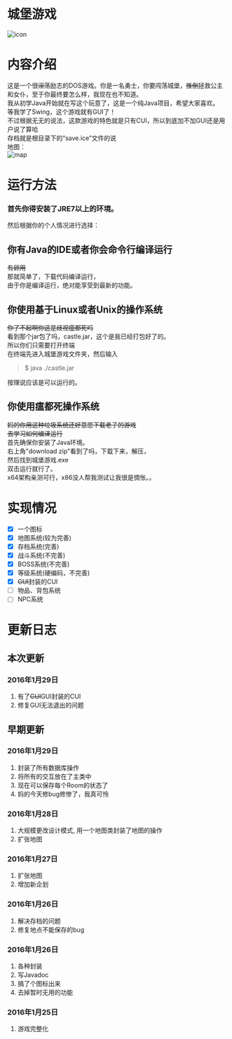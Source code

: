 # 城堡游戏
![icon](https://github.com/ice1000/Castle-game/blob/master/drawable/ic_launcher.png)

# 内容介绍

这是一个很~~淫荡~~励志的DOS游戏。你是一名勇士，你要闯荡城堡，~~推倒~~拯救公主和女仆，至于你最终要怎么样，我现在也不知道。<br/>
我从初学Java开始就在写这个玩意了，这是一个纯Java项目，希望大家喜欢。<br/>
等我学了Swing，这个游戏就有GUI了！<br/>
不过根据无无的说法，这款游戏的特色就是只有CUI，所以到底加不加GUI还是用户说了算哈<br/>
存档就是根目录下的“save.ice”文件的说<br/>
地图：<br/>
![map](https://github.com/ice1000/Castle-game/blob/master/drawable/%E8%BE%85%E5%8A%A9%E5%B7%A5%E5%85%B7%E4%B9%8B%E5%9C%B0%E5%9B%BE.png)

# 运行方法
### 首先你得安装了JRE7以上的环境。
然后根据你的个人情况进行选择：
## 你有Java的IDE或者你会命令行编译运行
~~有卵用~~<br/>
那就简单了，下载代码编译运行，<br/>
由于你是编译运行，绝对能享受到最新的功能。<br/>

## 你使用基于Linux或者Unix的操作系统
~~你了不起啊你这是歧视瘟都死吗~~<br/>
看到那个jar包了吗，castle.jar，这个是我已经打包好了的。<br/>
所以你们只需要打开终端<br/>
在终端先进入城堡游戏文件夹，然后输入<br/>
> $ java ./castle.jar

按理说应该是可以运行的。

## 你使用瘟都死操作系统
~~妈的你用这种垃圾系统还好意思下载老子的游戏~~<br/>
~~去学习如何编译运行~~<br/>
首先确保你安装了Java环境。<br/>
右上角"download zip"看到了吗，下载下来，解压，<br/>
然后找到城堡游戏.exe<br/>
双击运行就行了。<br/>
x64架构亲测可行，x86没人帮我测试让我很是惆怅。。

# 实现情况
- [X] 一个图标
- [X] 地图系统(较为完善)
- [X] 存档系统(完善)
- [X] 战斗系统(不完善)
- [X] BOSS系统(不完善)
- [X] 等级系统(硬编码，不完善)
- [X] ~~GUI~~封装的CUI
- [ ] 物品、背包系统
- [ ] NPC系统

# 更新日志

## 本次更新

### 2016年1月29日
1. 有了~~GUI~~GUI封装的CUI
1. 修复GUI无法退出的问题

## 早期更新

### 2016年1月29日
1. 封装了所有数据库操作
1. 将所有的交互放在了主类中
1. 现在可以保存每个Room的状态了
1. 妈的今天修bug修惨了，我真可怜

### 2016年1月28日
1. 大规模更改设计模式, 用一个地图类封装了地图的操作
1. 扩张地图

### 2016年1月27日
1. 扩张地图
1. 增加新企划

### 2016年1月26日
1. 解决存档的问题
1. 修复地点不能保存的bug

### 2016年1月26日 
1. 各种封装
1. 写Javadoc
1. 搞了个图标出来
1. 去掉暂时无用的功能

### 2016年1月25日
1. 游戏完整化
